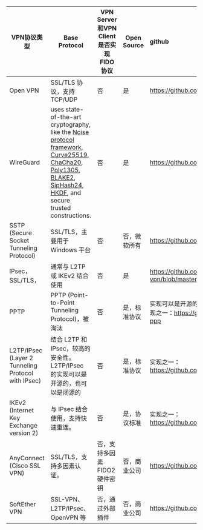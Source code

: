| VPN协议类型                                        | Base Protocol                                                | VPN Server和VPN Client 是否实现FIDO协议 | Open Source  | github                                                       |
| -------------------------------------------------- | ------------------------------------------------------------ | --------------------------------------- | ------------ | :----------------------------------------------------------- |
| Open VPN                                           | SSL/TLS 协议，支持 TCP/UDP                                   | 否                                      | 是           | https://github.com/OpenVPN/openvpn                           |
| WireGuard                                          | uses state-of-the-art cryptography, like the [Noise protocol framework](http://www.noiseprotocol.org/), [Curve25519](http://cr.yp.to/ecdh.html), [ChaCha20](http://cr.yp.to/chacha.html), [Poly1305](http://cr.yp.to/mac.html), [BLAKE2](https://blake2.net/), [SipHash24](https://131002.net/siphash/), [HKDF](https://eprint.iacr.org/2010/264), and secure trusted constructions. | 否                                      | 是           | https://github.com/WireGuard                                 |
| SSTP (Secure Socket Tunneling Protocol)            | SSL/TLS，主要用于 Windows 平台                               | 否                                      | 否，微软所有 | https://github.com/SoftEtherVPN/SoftEtherVPN                 |
| IPsec，SSL/TLS，                                   | 通常与 L2TP 或 IKEv2 结合使用                                | 否                                      | 是           | https://github.com/hwdsl2/setup-ipsec-vpn/blob/master/README-zh.md |
| PPTP                                               | PPTP (Point-to-Point Tunneling Protocol)，被淘汰             | 否                                      | 是，标准协议 | 实现可以是开源的，也可以是闭源的，被淘汰。实现之一：https://github.com/accel-ppp/accel-ppp |
| L2TP/IPsec (Layer 2 Tunneling Protocol with IPsec) | 结合 L2TP 和 IPsec，较高的安全性。L2TP/IPsec 的实现可以是开源的，也可以是闭源的 | 否                                      | 是，标准协议 | 实现之一：https://github.com/libreswan/libreswan             |
| IKEv2 (Internet Key Exchange version 2)            | 与 IPsec 结合使用，支持快速重连。                            | 否                                      | 是，协议标准 | 实现之一：https://github.com/strongswan/strongswan           |
| AnyConnect (Cisco SSL VPN)                         | SSL/TLS，支持多因素认证。                                    | 否，支持多因素FIDO2硬件密钥             | 否，商业公司 | https://github.com/topics/cisco-anyconnect                   |
| SoftEther VPN                                      | SSL-VPN、L2TP/IPsec、OpenVPN 等                              | 否，通过外部插件                        | 否，商业公司 | https://github.com/SoftEtherVPN/SoftEtherVPN/                |




